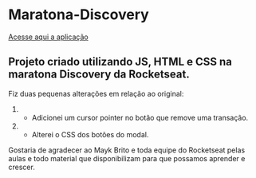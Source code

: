 # Maratona-Discovery

[Acesse aqui a aplicação](https://fino59.github.io/Maratona-Discovery/)

## Projeto criado utilizando JS, HTML e CSS na maratona Discovery da Rocketseat.

Fiz duas pequenas alterações em relação ao original:
1. - Adicionei um cursor pointer no botão que remove uma transação.
2. - Alterei o CSS dos botões do modal.

Gostaria de agradecer ao Mayk Brito e toda equipe do Rocketseat pelas aulas e todo material que disponibilizam para que possamos aprender e crescer.
